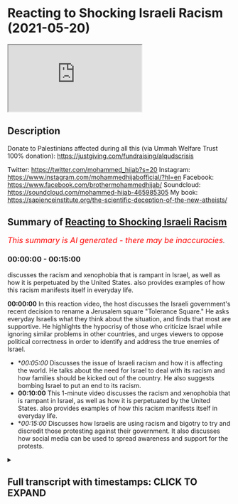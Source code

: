 # Reacting to Shocking Israeli Racism (2021-05-20)

<iframe loading='lazy' allow='autoplay' src='https://www.youtube.com/embed/XY0QUB0q8wc'></iframe>

## Description

Donate to Palestinians affected during all this (via Ummah Welfare Trust 100% donation): https://justgiving.com/fundraising/alqudscrisis

Twitter: https://twitter.com/mohammed_hijab?s=20
Instagram: https://www.instagram.com/mohammedhijabofficial/?hl=en
Facebook: https://www.facebook.com/brothermohammedhijab/
Soundcloud: https://soundcloud.com/mohammed-hijab-465985305
My book: https://sapienceinstitute.org/the-scientific-deception-of-the-new-atheists/

## Summary of [Reacting to Shocking Israeli Racism](https://www.youtube.com/watch?v=XY0QUB0q8wc)


*<span style="color:red; font-size:125%">This summary is AI generated - there may be inaccuracies</span>. [](/)*

### <a onclick="modifyYTiframeseektime('0')">00:00:00</a> - <a onclick="modifyYTiframeseektime('900')">00:15:00</a>

 discusses the racism and xenophobia that is rampant in Israel, as well as how it is perpetuated by the United States.  also provides examples of how this racism manifests itself in everyday life.

**<a onclick="modifyYTiframeseektime('0')">00:00:00</a>** In this reaction video, the host discusses the Israeli government's recent decision to rename a Jerusalem square "Tolerance Square." He asks everyday Israelis what they think about the situation, and finds that most are supportive. He highlights the hypocrisy of those who criticize Israel while ignoring similar problems in other countries, and urges viewers to oppose political correctness in order to identify and address the true enemies of Israel.
* **<a onclick="modifyYTiframeseektime('300')">00:05:00</a>* Discusses the issue of Israeli racism and how it is affecting the world. He talks about the need for Israel to deal with its racism and how families should be kicked out of the country. He also suggests bombing Israel to put an end to its racism.
* **<a onclick="modifyYTiframeseektime('600')">00:10:00</a>** This 1-minute video discusses the racism and xenophobia that is rampant in Israel, as well as how it is perpetuated by the United States.  also provides examples of how this racism manifests itself in everyday life.
* **<a onclick="modifyYTiframeseektime('900')">00:15:00</a>* Discusses how Israelis are using racism and bigotry to try and discredit those protesting against their government. It also discusses how social media can be used to spread awareness and support for the protests.

<details><summary><h2>Full transcript with timestamps: CLICK TO EXPAND</h2></summary>

<a onclick="modifyYTiframeseektime('3')">0:00:03</a> [Music]  
<a onclick="modifyYTiframeseektime('11')">0:00:11</a> how are you guys doing i'm joined with  
<a onclick="modifyYTiframeseektime('13')">0:00:13</a> the esteemed the honorable  
<a onclick="modifyYTiframeseektime('14')">0:00:14</a> and the legendary man zeeshan  
<a onclick="modifyYTiframeseektime('18')">0:00:18</a> from smile to jenna youtube channel  
<a onclick="modifyYTiframeseektime('20')">0:00:20</a> which all of you  
<a onclick="modifyYTiframeseektime('21')">0:00:21</a> must subscribe to how are you doing i'll  
<a onclick="modifyYTiframeseektime('23')">0:00:23</a> handle it i'm good bro  
<a onclick="modifyYTiframeseektime('24')">0:00:24</a> so after all of that you're not going to  
<a onclick="modifyYTiframeseektime('26')">0:00:26</a> give me something back  
<a onclick="modifyYTiframeseektime('28')">0:00:28</a> just give me a minute um there must be  
<a onclick="modifyYTiframeseektime('30')">0:00:30</a> something  
<a onclick="modifyYTiframeseektime('36')">0:00:36</a> how's it going you've been doing a  
<a onclick="modifyYTiframeseektime('38')">0:00:38</a> fantastic job but i think a lot of the  
<a onclick="modifyYTiframeseektime('40')">0:00:40</a> the viewers have already seen you and  
<a onclick="modifyYTiframeseektime('42')">0:00:42</a> ali have been doing i want to make this  
<a onclick="modifyYTiframeseektime('43')">0:00:43</a> very public that you did a really good  
<a onclick="modifyYTiframeseektime('45')">0:00:45</a> job  
<a onclick="modifyYTiframeseektime('46')">0:00:46</a> in the media offensive hunter  
<a onclick="modifyYTiframeseektime('49')">0:00:49</a> bro against the zionist state and i  
<a onclick="modifyYTiframeseektime('52')">0:00:52</a> think  
<a onclick="modifyYTiframeseektime('53')">0:00:53</a> social media is now taking uh the lead  
<a onclick="modifyYTiframeseektime('56')">0:00:56</a> oh for sure it's making a big impact and  
<a onclick="modifyYTiframeseektime('58')">0:00:58</a> this time but we're seeing sky  
<a onclick="modifyYTiframeseektime('60')">0:01:00</a> bbc having to pick up their socks having  
<a onclick="modifyYTiframeseektime('63')">0:01:03</a> to really pick up their act  
<a onclick="modifyYTiframeseektime('64')">0:01:04</a> they're still a bit biased though isn't  
<a onclick="modifyYTiframeseektime('65')">0:01:05</a> it of course oh of course  
<a onclick="modifyYTiframeseektime('68')">0:01:08</a> they're definitely but when we expose it  
<a onclick="modifyYTiframeseektime('69')">0:01:09</a> then they realize oh we need  
<a onclick="modifyYTiframeseektime('71')">0:01:11</a> we need to also focus on that science  
<a onclick="modifyYTiframeseektime('73')">0:01:13</a> narrative becomes  
<a onclick="modifyYTiframeseektime('74')">0:01:14</a> untenable because of social media well  
<a onclick="modifyYTiframeseektime('76')">0:01:16</a> because of media buildings coming down  
<a onclick="modifyYTiframeseektime('78')">0:01:18</a> because of coronaviruses  
<a onclick="modifyYTiframeseektime('80')">0:01:20</a> centers getting born because of little  
<a onclick="modifyYTiframeseektime('81')">0:01:21</a> children it's just becoming  
<a onclick="modifyYTiframeseektime('84')">0:01:24</a> it's too clear now it's too broad  
<a onclick="modifyYTiframeseektime('86')">0:01:26</a> daylight you've got cameras social media  
<a onclick="modifyYTiframeseektime('88')">0:01:28</a> bigger platforms  
<a onclick="modifyYTiframeseektime('89')">0:01:29</a> yeah and muslims have invested time on  
<a onclick="modifyYTiframeseektime('91')">0:01:31</a> these social media platforms there is  
<a onclick="modifyYTiframeseektime('93')">0:01:33</a> bias happening but alhamdulillah i mean  
<a onclick="modifyYTiframeseektime('95')">0:01:35</a> what kind of state i mean  
<a onclick="modifyYTiframeseektime('96')">0:01:36</a> i was just looking at the stats today  
<a onclick="modifyYTiframeseektime('97')">0:01:37</a> with you isn't it and looking at the  
<a onclick="modifyYTiframeseektime('98')">0:01:38</a> ratios what kind of state would continue  
<a onclick="modifyYTiframeseektime('101')">0:01:41</a> punishing children for the actions of  
<a onclick="modifyYTiframeseektime('103')">0:01:43</a> adults like  
<a onclick="modifyYTiframeseektime('104')">0:01:44</a> you know that you're dropping bombs  
<a onclick="modifyYTiframeseektime('106')">0:01:46</a> there's a 30 chance that's going to land  
<a onclick="modifyYTiframeseektime('108')">0:01:48</a> on a child of 200 people that have been  
<a onclick="modifyYTiframeseektime('109')">0:01:49</a> killed  
<a onclick="modifyYTiframeseektime('110')">0:01:50</a> 61 have been children in this  
<a onclick="modifyYTiframeseektime('113')">0:01:53</a> to this day right 61 out of 200 and  
<a onclick="modifyYTiframeseektime('116')">0:01:56</a> some some maybe 40 or something that  
<a onclick="modifyYTiframeseektime('118')">0:01:58</a> have been women so that's a 50 chance  
<a onclick="modifyYTiframeseektime('120')">0:02:00</a> you're gonna be hitting women or  
<a onclick="modifyYTiframeseektime('121')">0:02:01</a> children  
<a onclick="modifyYTiframeseektime('122')">0:02:02</a> the rest of them probably civilians how  
<a onclick="modifyYTiframeseektime('124')">0:02:04</a> many hamas are you actually hitting with  
<a onclick="modifyYTiframeseektime('126')">0:02:06</a> these  
<a onclick="modifyYTiframeseektime('126')">0:02:06</a> uh so what what they are effectively  
<a onclick="modifyYTiframeseektime('128')">0:02:08</a> doing is they're punishing children  
<a onclick="modifyYTiframeseektime('130')">0:02:10</a> you know they're punishing hamas  
<a onclick="modifyYTiframeseektime('133')">0:02:13</a> supposedly through  
<a onclick="modifyYTiframeseektime('134')">0:02:14</a> through killing children this is a  
<a onclick="modifyYTiframeseektime('136')">0:02:16</a> disgusting  
<a onclick="modifyYTiframeseektime('137')">0:02:17</a> uh operation and it's targeting  
<a onclick="modifyYTiframeseektime('139')">0:02:19</a> civilians  
<a onclick="modifyYTiframeseektime('141')">0:02:21</a> it is targeting civilians but we want  
<a onclick="modifyYTiframeseektime('144')">0:02:24</a> the reason why i wanted to make a  
<a onclick="modifyYTiframeseektime('145')">0:02:25</a> reaction video today about what the  
<a onclick="modifyYTiframeseektime('147')">0:02:27</a> opinions of um those individuals i live  
<a onclick="modifyYTiframeseektime('152')">0:02:32</a> just general folk is because the hate  
<a onclick="modifyYTiframeseektime('155')">0:02:35</a> has to start from somewhere  
<a onclick="modifyYTiframeseektime('156')">0:02:36</a> and when i watch this kind of social  
<a onclick="modifyYTiframeseektime('158')">0:02:38</a> experiment i thought to myself well this  
<a onclick="modifyYTiframeseektime('160')">0:02:40</a> reminds me of reading old  
<a onclick="modifyYTiframeseektime('161')">0:02:41</a> nazi history there's no doubt about it  
<a onclick="modifyYTiframeseektime('163')">0:02:43</a> in my mind oh damn but i wanted to show  
<a onclick="modifyYTiframeseektime('165')">0:02:45</a> the viewers the extent to which the hate  
<a onclick="modifyYTiframeseektime('168')">0:02:48</a> fills the environment  
<a onclick="modifyYTiframeseektime('169')">0:02:49</a> in this so-called country called israel  
<a onclick="modifyYTiframeseektime('172')">0:02:52</a> so let's get started inshallah with the  
<a onclick="modifyYTiframeseektime('173')">0:02:53</a> reaction video  
<a onclick="modifyYTiframeseektime('174')">0:02:54</a> eons square in jerusalem which the  
<a onclick="modifyYTiframeseektime('176')">0:02:56</a> government has actually declared to  
<a onclick="modifyYTiframeseektime('177')">0:02:57</a> rename  
<a onclick="modifyYTiframeseektime('177')">0:02:57</a> tolerance square and we're just going to  
<a onclick="modifyYTiframeseektime('179')">0:02:59</a> ask everyday israelis what they think  
<a onclick="modifyYTiframeseektime('181')">0:03:01</a> about the situation  
<a onclick="modifyYTiframeseektime('182')">0:03:02</a> you're american where are you from and  
<a onclick="modifyYTiframeseektime('184')">0:03:04</a> why did you come here uh i'm from  
<a onclick="modifyYTiframeseektime('185')">0:03:05</a> new york um and i came here with my  
<a onclick="modifyYTiframeseektime('189')">0:03:09</a> family when i was younger  
<a onclick="modifyYTiframeseektime('190')">0:03:10</a> to make aliyah um because it was always  
<a onclick="modifyYTiframeseektime('193')">0:03:13</a> my parents dream to come to israel  
<a onclick="modifyYTiframeseektime('194')">0:03:14</a> because we're religious so are you  
<a onclick="modifyYTiframeseektime('197')">0:03:17</a> american yes oh cool why  
<a onclick="modifyYTiframeseektime('198')">0:03:18</a> uh when did you move here in white i  
<a onclick="modifyYTiframeseektime('200')">0:03:20</a> moved here 11 years ago  
<a onclick="modifyYTiframeseektime('202')">0:03:22</a> my family moved here because um this is  
<a onclick="modifyYTiframeseektime('205')">0:03:25</a> the country of the jewish people and the  
<a onclick="modifyYTiframeseektime('206')">0:03:26</a> future of the jewish people  
<a onclick="modifyYTiframeseektime('208')">0:03:28</a> and uh we want to be here how old are  
<a onclick="modifyYTiframeseektime('210')">0:03:30</a> you guys 18.  
<a onclick="modifyYTiframeseektime('211')">0:03:31</a> we're 18 years old now we're here in  
<a onclick="modifyYTiframeseektime('213')">0:03:33</a> israel taking a leadership course and  
<a onclick="modifyYTiframeseektime('216')">0:03:36</a> we're going to the army for a few months  
<a onclick="modifyYTiframeseektime('217')">0:03:37</a> to see how life's here  
<a onclick="modifyYTiframeseektime('219')">0:03:39</a> and then we hope to bring back some of  
<a onclick="modifyYTiframeseektime('221')">0:03:41</a> this knowledge to our  
<a onclick="modifyYTiframeseektime('222')">0:03:42</a> youth movements so you're like an  
<a onclick="modifyYTiframeseektime('225')">0:03:45</a> internship with the army  
<a onclick="modifyYTiframeseektime('226')">0:03:46</a> it's about two months and they show you  
<a onclick="modifyYTiframeseektime('229')">0:03:49</a> everything about the army  
<a onclick="modifyYTiframeseektime('230')">0:03:50</a> israel is a great place it's a nice  
<a onclick="modifyYTiframeseektime('232')">0:03:52</a> place you should come and visit  
<a onclick="modifyYTiframeseektime('234')">0:03:54</a> uh like i love israel and i feel safe  
<a onclick="modifyYTiframeseektime('238')">0:03:58</a> here  
<a onclick="modifyYTiframeseektime('241')">0:04:01</a> like is there's not people  
<a onclick="modifyYTiframeseektime('244')">0:04:04</a> in a with knives every day and there's  
<a onclick="modifyYTiframeseektime('247')">0:04:07</a> not  
<a onclick="modifyYTiframeseektime('247')">0:04:07</a> a i don't know people exploding  
<a onclick="modifyYTiframeseektime('250')">0:04:10</a> palestinians yeah  
<a onclick="modifyYTiframeseektime('251')">0:04:11</a> no but pretty much the life here is  
<a onclick="modifyYTiframeseektime('254')">0:04:14</a> really good  
<a onclick="modifyYTiframeseektime('255')">0:04:15</a> for people living here it's just normal  
<a onclick="modifyYTiframeseektime('256')">0:04:16</a> to see people in the army walking around  
<a onclick="modifyYTiframeseektime('257')">0:04:17</a> with guns  
<a onclick="modifyYTiframeseektime('259')">0:04:19</a> and you feel completely safe and  
<a onclick="modifyYTiframeseektime('260')">0:04:20</a> protected i feel like  
<a onclick="modifyYTiframeseektime('262')">0:04:22</a> we know who the threat is and it's not  
<a onclick="modifyYTiframeseektime('265')">0:04:25</a> coming from  
<a onclick="modifyYTiframeseektime('266')">0:04:26</a> anyone random as opposed to in the rest  
<a onclick="modifyYTiframeseektime('269')">0:04:29</a> of the world that could be anyone  
<a onclick="modifyYTiframeseektime('271')">0:04:31</a> here we know we know who our enemy is  
<a onclick="modifyYTiframeseektime('274')">0:04:34</a> and we know that they are out to get us  
<a onclick="modifyYTiframeseektime('276')">0:04:36</a> who is the enemy who's the enemy that's  
<a onclick="modifyYTiframeseektime('278')">0:04:38</a> that's a very good question  
<a onclick="modifyYTiframeseektime('280')">0:04:40</a> i don't think it's specifically any  
<a onclick="modifyYTiframeseektime('282')">0:04:42</a> nation i think  
<a onclick="modifyYTiframeseektime('283')">0:04:43</a> it's the people that um  
<a onclick="modifyYTiframeseektime('287')">0:04:47</a> are so interested in being politically  
<a onclick="modifyYTiframeseektime('288')">0:04:48</a> correct that they won't actually  
<a onclick="modifyYTiframeseektime('290')">0:04:50</a> go after the the people that are trying  
<a onclick="modifyYTiframeseektime('294')">0:04:54</a> to  
<a onclick="modifyYTiframeseektime('294')">0:04:54</a> cover things up i think that that  
<a onclick="modifyYTiframeseektime('298')">0:04:58</a> the islam is uh it's a very bad disease  
<a onclick="modifyYTiframeseektime('302')">0:05:02</a> [Music]  
<a onclick="modifyYTiframeseektime('303')">0:05:03</a> not just for israel it's a disease  
<a onclick="modifyYTiframeseektime('305')">0:05:05</a> that's affected him as well  
<a onclick="modifyYTiframeseektime('307')">0:05:07</a> all around the world we can see  
<a onclick="modifyYTiframeseektime('311')">0:05:11</a> [Music]  
<a onclick="modifyYTiframeseektime('317')">0:05:17</a> a lot of americans don't really  
<a onclick="modifyYTiframeseektime('318')">0:05:18</a> understand what israel is like we hear a  
<a onclick="modifyYTiframeseektime('320')">0:05:20</a> lot of things in the news a lot of  
<a onclick="modifyYTiframeseektime('321')">0:05:21</a> people are sympathizing with the  
<a onclick="modifyYTiframeseektime('322')">0:05:22</a> palestinian plight  
<a onclick="modifyYTiframeseektime('324')">0:05:24</a> um can you talk about what it's like to  
<a onclick="modifyYTiframeseektime('325')">0:05:25</a> kind of live in this situation  
<a onclick="modifyYTiframeseektime('328')">0:05:28</a> uh first of all it's very hard  
<a onclick="modifyYTiframeseektime('331')">0:05:31</a> i also am an urban organization  
<a onclick="modifyYTiframeseektime('336')">0:05:36</a> it's against the jews of the merry arabs  
<a onclick="modifyYTiframeseektime('341')">0:05:41</a> did you say the organization was did  
<a onclick="modifyYTiframeseektime('343')">0:05:43</a> what again  
<a onclick="modifyYTiframeseektime('344')">0:05:44</a> we there goes on the organization is  
<a onclick="modifyYTiframeseektime('347')">0:05:47</a> the the thing of it is to that jews  
<a onclick="modifyYTiframeseektime('350')">0:05:50</a> shall  
<a onclick="modifyYTiframeseektime('350')">0:05:50</a> marry aaron shouldn't marry arabs why do  
<a onclick="modifyYTiframeseektime('353')">0:05:53</a> you feel strongly about that  
<a onclick="modifyYTiframeseektime('354')">0:05:54</a> because jews is a special nation that  
<a onclick="modifyYTiframeseektime('357')">0:05:57</a> god gave it to the jews  
<a onclick="modifyYTiframeseektime('359')">0:05:59</a> and we don't want jews to get mixed up  
<a onclick="modifyYTiframeseektime('362')">0:06:02</a> together with a different nation  
<a onclick="modifyYTiframeseektime('364')">0:06:04</a> i think israelis have to take over  
<a onclick="modifyYTiframeseektime('368')">0:06:08</a> and uh they have to kick them  
<a onclick="modifyYTiframeseektime('372')">0:06:12</a> kick them away it would be much better  
<a onclick="modifyYTiframeseektime('377')">0:06:17</a> not not to kill them just to  
<a onclick="modifyYTiframeseektime('380')">0:06:20</a> not to go back to to arab countries  
<a onclick="modifyYTiframeseektime('384')">0:06:24</a> you can't deal with the story of joseph  
<a onclick="modifyYTiframeseektime('386')">0:06:26</a> you know in the in the quran and the old  
<a onclick="modifyYTiframeseektime('388')">0:06:28</a> testament funny enough  
<a onclick="modifyYTiframeseektime('390')">0:06:30</a> when they were deciding what to do with  
<a onclick="modifyYTiframeseektime('391')">0:06:31</a> him should we kill him should we sorry  
<a onclick="modifyYTiframeseektime('393')">0:06:33</a> i'll just throw him in the well  
<a onclick="modifyYTiframeseektime('395')">0:06:35</a> they're dealing with the arabs like that  
<a onclick="modifyYTiframeseektime('397')">0:06:37</a> with joseph wow  
<a onclick="modifyYTiframeseektime('399')">0:06:39</a> wow they still don't learn their lesson  
<a onclick="modifyYTiframeseektime('402')">0:06:42</a> well this guy hasn't i'm sure he hasn't  
<a onclick="modifyYTiframeseektime('404')">0:06:44</a> let's see what this guy has to say  
<a onclick="modifyYTiframeseektime('406')">0:06:46</a> with these people there's no need to try  
<a onclick="modifyYTiframeseektime('407')">0:06:47</a> there's no need to talk to them what we  
<a onclick="modifyYTiframeseektime('409')">0:06:49</a> can do  
<a onclick="modifyYTiframeseektime('410')">0:06:50</a> is when they they do enough harm we  
<a onclick="modifyYTiframeseektime('411')">0:06:51</a> retaliate that's war and that's the  
<a onclick="modifyYTiframeseektime('413')">0:06:53</a> situation that any jew lives in israel  
<a onclick="modifyYTiframeseektime('414')">0:06:54</a> has to deal with  
<a onclick="modifyYTiframeseektime('445')">0:07:25</a> we have to kill him and not because he's  
<a onclick="modifyYTiframeseektime('446')">0:07:26</a> the arab because he's a terrorist  
<a onclick="modifyYTiframeseektime('449')">0:07:29</a> i mean if you wanted to see if you  
<a onclick="modifyYTiframeseektime('451')">0:07:31</a> wanted to see how nazis  
<a onclick="modifyYTiframeseektime('453')">0:07:33</a> would be in the 21st century this is a  
<a onclick="modifyYTiframeseektime('456')">0:07:36</a> good uh  
<a onclick="modifyYTiframeseektime('457')">0:07:37</a> this is honestly this is how it would be  
<a onclick="modifyYTiframeseektime('458')">0:07:38</a> this is a good good case study i would  
<a onclick="modifyYTiframeseektime('460')">0:07:40</a> say yeah i believe this is how they must  
<a onclick="modifyYTiframeseektime('462')">0:07:42</a> have been speaking about the jews in  
<a onclick="modifyYTiframeseektime('463')">0:07:43</a> germany  
<a onclick="modifyYTiframeseektime('464')">0:07:44</a> all that's happened now you just replace  
<a onclick="modifyYTiframeseektime('465')">0:07:45</a> the word jewish with arab  
<a onclick="modifyYTiframeseektime('468')">0:07:48</a> and german jew sorry jewish with german  
<a onclick="modifyYTiframeseektime('471')">0:07:51</a> and arab with jew  
<a onclick="modifyYTiframeseektime('472')">0:07:52</a> and you've got the same situation in the  
<a onclick="modifyYTiframeseektime('473')">0:07:53</a> 1930s there's no difference ah i  
<a onclick="modifyYTiframeseektime('475')">0:07:55</a> i genuinely see no difference at all  
<a onclick="modifyYTiframeseektime('477')">0:07:57</a> between what's going on here  
<a onclick="modifyYTiframeseektime('479')">0:07:59</a> and what we probably would have  
<a onclick="modifyYTiframeseektime('480')">0:08:00</a> witnessed in the 1930s in germany  
<a onclick="modifyYTiframeseektime('482')">0:08:02</a> think about that for a second if you  
<a onclick="modifyYTiframeseektime('484')">0:08:04</a> would have asked the average  
<a onclick="modifyYTiframeseektime('486')">0:08:06</a> german okay in a city center  
<a onclick="modifyYTiframeseektime('489')">0:08:09</a> where there was support for hitler you  
<a onclick="modifyYTiframeseektime('491')">0:08:11</a> would expect there to be a lot of  
<a onclick="modifyYTiframeseektime('493')">0:08:13</a> support  
<a onclick="modifyYTiframeseektime('493')">0:08:13</a> for anti-semitism and a lot of support  
<a onclick="modifyYTiframeseektime('496')">0:08:16</a> for aryan  
<a onclick="modifyYTiframeseektime('497')">0:08:17</a> supremacy this is the same thing but  
<a onclick="modifyYTiframeseektime('499')">0:08:19</a> just reversed different nations  
<a onclick="modifyYTiframeseektime('501')">0:08:21</a> different ethnicities it's fascism it is  
<a onclick="modifyYTiframeseektime('504')">0:08:24</a> racism it is ethnocentrism  
<a onclick="modifyYTiframeseektime('508')">0:08:28</a> and it is exactly what i mean this is  
<a onclick="modifyYTiframeseektime('510')">0:08:30</a> what i don't like i mean  
<a onclick="modifyYTiframeseektime('511')">0:08:31</a> if those individuals those particular  
<a onclick="modifyYTiframeseektime('512')">0:08:32</a> individuals were to be asked about the  
<a onclick="modifyYTiframeseektime('514')">0:08:34</a> holocaust  
<a onclick="modifyYTiframeseektime('514')">0:08:34</a> they would call it all those things we  
<a onclick="modifyYTiframeseektime('516')">0:08:36</a> just talked about and then they're  
<a onclick="modifyYTiframeseektime('516')">0:08:36</a> perpetrating themselves  
<a onclick="modifyYTiframeseektime('518')">0:08:38</a> victims of the holocaust have now become  
<a onclick="modifyYTiframeseektime('520')">0:08:40</a> perpetrators of another holocaust  
<a onclick="modifyYTiframeseektime('521')">0:08:41</a> absolutely  
<a onclick="modifyYTiframeseektime('523')">0:08:43</a> genocide what a shame and you know what  
<a onclick="modifyYTiframeseektime('526')">0:08:46</a> indeed not all jews or israelis feel  
<a onclick="modifyYTiframeseektime('530')">0:08:50</a> like that but here  
<a onclick="modifyYTiframeseektime('531')">0:08:51</a> you have a seemingly  
<a onclick="modifyYTiframeseektime('534')">0:08:54</a> independent third party going around  
<a onclick="modifyYTiframeseektime('537')">0:08:57</a> asking israel to speak candidly  
<a onclick="modifyYTiframeseektime('540')">0:09:00</a> and and that's what they're doing and  
<a onclick="modifyYTiframeseektime('541')">0:09:01</a> we're seeing a worrying trend here  
<a onclick="modifyYTiframeseektime('543')">0:09:03</a> absolutely also kick out the family  
<a onclick="modifyYTiframeseektime('546')">0:09:06</a> because it's all begins with  
<a onclick="modifyYTiframeseektime('548')">0:09:08</a> uh you know i would say education  
<a onclick="modifyYTiframeseektime('553')">0:09:13</a> what are they taking the kids the kids  
<a onclick="modifyYTiframeseektime('555')">0:09:15</a> it does you know it's families  
<a onclick="modifyYTiframeseektime('558')">0:09:18</a> i may think that we need to  
<a onclick="modifyYTiframeseektime('562')">0:09:22</a> [Music]  
<a onclick="modifyYTiframeseektime('571')">0:09:31</a> [Music]  
<a onclick="modifyYTiframeseektime('575')">0:09:35</a> foreign really well i i think we should  
<a onclick="modifyYTiframeseektime('578')">0:09:38</a> give them a country  
<a onclick="modifyYTiframeseektime('580')">0:09:40</a> if you're doing any problem you're just  
<a onclick="modifyYTiframeseektime('582')">0:09:42</a> going there to give them a country and  
<a onclick="modifyYTiframeseektime('583')">0:09:43</a> then it's going to be a  
<a onclick="modifyYTiframeseektime('585')">0:09:45</a> war between countries you know if  
<a onclick="modifyYTiframeseektime('586')">0:09:46</a> they're going to rockets we're going to  
<a onclick="modifyYTiframeseektime('588')">0:09:48</a> throw one big one and done  
<a onclick="modifyYTiframeseektime('592')">0:09:52</a> i don't think there's any answer there's  
<a onclick="modifyYTiframeseektime('595')">0:09:55</a> only one way  
<a onclick="modifyYTiframeseektime('595')">0:09:55</a> like i would carpet bomb them you would  
<a onclick="modifyYTiframeseektime('598')">0:09:58</a> have to wow  
<a onclick="modifyYTiframeseektime('599')">0:09:59</a> it's the only the only way you could  
<a onclick="modifyYTiframeseektime('600')">0:10:00</a> deal with it yeah they put them in the  
<a onclick="modifyYTiframeseektime('601')">0:10:01</a> gas chamber  
<a onclick="modifyYTiframeseektime('602')">0:10:02</a> yeah try  
<a onclick="modifyYTiframeseektime('603')">0:10:03</a> [Music]  
<a onclick="modifyYTiframeseektime('606')">0:10:06</a> you mean all arabs or gaza or  
<a onclick="modifyYTiframeseektime('610')">0:10:10</a> i i believe that they  
<a onclick="modifyYTiframeseektime('613')">0:10:13</a> like i hope to believe they're they're  
<a onclick="modifyYTiframeseektime('615')">0:10:15</a> not but i do think they are because  
<a onclick="modifyYTiframeseektime('618')">0:10:18</a> i do think wow i never i don't  
<a onclick="modifyYTiframeseektime('621')">0:10:21</a> i don't trust them you can't trust them  
<a onclick="modifyYTiframeseektime('623')">0:10:23</a> but you know you know  
<a onclick="modifyYTiframeseektime('625')">0:10:25</a> the only the only way is that to stop it  
<a onclick="modifyYTiframeseektime('628')">0:10:28</a> completely  
<a onclick="modifyYTiframeseektime('629')">0:10:29</a> but now what you see in the flesh  
<a onclick="modifyYTiframeseektime('636')">0:10:36</a> [Music]  
<a onclick="modifyYTiframeseektime('642')">0:10:42</a> [Laughter]  
<a onclick="modifyYTiframeseektime('652')">0:10:52</a> there is also uh jewish civilian  
<a onclick="modifyYTiframeseektime('655')">0:10:55</a> civilians that ate arabs yeah i'm not  
<a onclick="modifyYTiframeseektime('658')">0:10:58</a> saying  
<a onclick="modifyYTiframeseektime('658')">0:10:58</a> but we have also people that like the  
<a onclick="modifyYTiframeseektime('660')">0:11:00</a> arabs and everything like  
<a onclick="modifyYTiframeseektime('662')">0:11:02</a> small anime i think another thing that  
<a onclick="modifyYTiframeseektime('664')">0:11:04</a> the jews should have  
<a onclick="modifyYTiframeseektime('665')">0:11:05</a> rights to hate them i think we have the  
<a onclick="modifyYTiframeseektime('667')">0:11:07</a> right  
<a onclick="modifyYTiframeseektime('669')">0:11:09</a> to aid them i don't know right why not i  
<a onclick="modifyYTiframeseektime('671')">0:11:11</a> i want to trust  
<a onclick="modifyYTiframeseektime('674')">0:11:14</a> so just seeing this is like a case study  
<a onclick="modifyYTiframeseektime('677')">0:11:17</a> example a small sample group  
<a onclick="modifyYTiframeseektime('679')">0:11:19</a> as it may be right but i've shown this  
<a onclick="modifyYTiframeseektime('682')">0:11:22</a> and if you if you want more information  
<a onclick="modifyYTiframeseektime('683')">0:11:23</a> about actual studies that have been done  
<a onclick="modifyYTiframeseektime('686')">0:11:26</a> uh you can look at my refutation of ben  
<a onclick="modifyYTiframeseektime('688')">0:11:28</a> shapiro when we actually put  
<a onclick="modifyYTiframeseektime('689')">0:11:29</a> uh facts like um surveys have been done  
<a onclick="modifyYTiframeseektime('692')">0:11:32</a> on peace index surveys  
<a onclick="modifyYTiframeseektime('694')">0:11:34</a> which shows how rampant racism  
<a onclick="modifyYTiframeseektime('698')">0:11:38</a> islamophobia anti-arab sentiment  
<a onclick="modifyYTiframeseektime('701')">0:11:41</a> anti-black sentiment there is in this  
<a onclick="modifyYTiframeseektime('704')">0:11:44</a> so-called nation called israel  
<a onclick="modifyYTiframeseektime('706')">0:11:46</a> and i just think it's shocking  
<a onclick="modifyYTiframeseektime('709')">0:11:49</a> considering the histories of the jewish  
<a onclick="modifyYTiframeseektime('711')">0:11:51</a> people with the holocaust  
<a onclick="modifyYTiframeseektime('713')">0:11:53</a> that they are for all intents and  
<a onclick="modifyYTiframeseektime('714')">0:11:54</a> purposes just replicating the behavior  
<a onclick="modifyYTiframeseektime('717')">0:11:57</a> and the attitudes and the ideologies of  
<a onclick="modifyYTiframeseektime('720')">0:12:00</a> the nazis  
<a onclick="modifyYTiframeseektime('721')">0:12:01</a> to a group of people who they think that  
<a onclick="modifyYTiframeseektime('724')">0:12:04</a> they are  
<a onclick="modifyYTiframeseektime('726')">0:12:06</a> basically masters over who are the arabs  
<a onclick="modifyYTiframeseektime('729')">0:12:09</a> and just not the arabs as we've  
<a onclick="modifyYTiframeseektime('731')">0:12:11</a> mentioned all the other ethnic groups  
<a onclick="modifyYTiframeseektime('732')">0:12:12</a> they think that they are the chosen  
<a onclick="modifyYTiframeseektime('734')">0:12:14</a> the the the center of attention and the  
<a onclick="modifyYTiframeseektime('736')">0:12:16</a> the best people that there are because  
<a onclick="modifyYTiframeseektime('738')">0:12:18</a> of  
<a onclick="modifyYTiframeseektime('738')">0:12:18</a> their ethnicity because of the accident  
<a onclick="modifyYTiframeseektime('740')">0:12:20</a> of birth  
<a onclick="modifyYTiframeseektime('742')">0:12:22</a> and i think as muslims we may not have  
<a onclick="modifyYTiframeseektime('743')">0:12:23</a> the media representation  
<a onclick="modifyYTiframeseektime('745')">0:12:25</a> that's why people are able to come up  
<a onclick="modifyYTiframeseektime('747')">0:12:27</a> with this rhetoric  
<a onclick="modifyYTiframeseektime('749')">0:12:29</a> that oh it's muslims that are preaching  
<a onclick="modifyYTiframeseektime('752')">0:12:32</a> hating them addresses  
<a onclick="modifyYTiframeseektime('753')">0:12:33</a> in their holy books and this and that  
<a onclick="modifyYTiframeseektime('755')">0:12:35</a> but if you look yes the media may not  
<a onclick="modifyYTiframeseektime('757')">0:12:37</a> center that much on judaism  
<a onclick="modifyYTiframeseektime('759')">0:12:39</a> if you see some of the stuff that's done  
<a onclick="modifyYTiframeseektime('761')">0:12:41</a> here even in london  
<a onclick="modifyYTiframeseektime('763')">0:12:43</a> yeah in uh in gold is green and uh  
<a onclick="modifyYTiframeseektime('766')">0:12:46</a> some yeah some of the uh the practices  
<a onclick="modifyYTiframeseektime('770')">0:12:50</a> that take place they have their own  
<a onclick="modifyYTiframeseektime('772')">0:12:52</a> ambulances they have their own uh  
<a onclick="modifyYTiframeseektime('774')">0:12:54</a> syllabus yeah obviously power to them  
<a onclick="modifyYTiframeseektime('777')">0:12:57</a> and we haven't got an issue with that  
<a onclick="modifyYTiframeseektime('779')">0:12:59</a> but what we do have a problem with is  
<a onclick="modifyYTiframeseektime('780')">0:13:00</a> racism but we  
<a onclick="modifyYTiframeseektime('782')">0:13:02</a> we have an issue when they come and when  
<a onclick="modifyYTiframeseektime('784')">0:13:04</a> muslims try to make some progress  
<a onclick="modifyYTiframeseektime('786')">0:13:06</a> yes and then they say oh you guys are  
<a onclick="modifyYTiframeseektime('788')">0:13:08</a> doing this in your schools oh you get  
<a onclick="modifyYTiframeseektime('790')">0:13:10</a> special treatment over here  
<a onclick="modifyYTiframeseektime('791')">0:13:11</a> i'm sorry if you you can't  
<a onclick="modifyYTiframeseektime('795')">0:13:15</a> give one group preference over the other  
<a onclick="modifyYTiframeseektime('798')">0:13:18</a> and  
<a onclick="modifyYTiframeseektime('798')">0:13:18</a> whilst you know uh smashing the the  
<a onclick="modifyYTiframeseektime('801')">0:13:21</a> other group just because they don't have  
<a onclick="modifyYTiframeseektime('802')">0:13:22</a> enough media representation  
<a onclick="modifyYTiframeseektime('804')">0:13:24</a> and here stuff like this you will not  
<a onclick="modifyYTiframeseektime('806')">0:13:26</a> see as much  
<a onclick="modifyYTiframeseektime('807')">0:13:27</a> no you don't see us this doesn't serve  
<a onclick="modifyYTiframeseektime('808')">0:13:28</a> any geopolitical interests  
<a onclick="modifyYTiframeseektime('810')">0:13:30</a> that's the bottom line at the end of the  
<a onclick="modifyYTiframeseektime('812')">0:13:32</a> day as joe biden said himself and  
<a onclick="modifyYTiframeseektime('814')">0:13:34</a> perhaps you can do a video just on this  
<a onclick="modifyYTiframeseektime('816')">0:13:36</a> he said if there wasn't in israel we'd  
<a onclick="modifyYTiframeseektime('818')">0:13:38</a> need to make one oh damn  
<a onclick="modifyYTiframeseektime('819')">0:13:39</a> he said that he said if there wasn't in  
<a onclick="modifyYTiframeseektime('821')">0:13:41</a> israel the middle east would have to  
<a onclick="modifyYTiframeseektime('822')">0:13:42</a> make one  
<a onclick="modifyYTiframeseektime('823')">0:13:43</a> meaning israel serves a geopolitical  
<a onclick="modifyYTiframeseektime('826')">0:13:46</a> function  
<a onclick="modifyYTiframeseektime('827')">0:13:47</a> for the americans and therefore go  
<a onclick="modifyYTiframeseektime('830')">0:13:50</a> opposing it makes no political sense and  
<a onclick="modifyYTiframeseektime('833')">0:13:53</a> that's why  
<a onclick="modifyYTiframeseektime('834')">0:13:54</a> whether democratic or republican  
<a onclick="modifyYTiframeseektime('836')">0:13:56</a> american presidents have a history  
<a onclick="modifyYTiframeseektime('839')">0:13:59</a> of supporting the state the corrupt  
<a onclick="modifyYTiframeseektime('841')">0:14:01</a> state of israel  
<a onclick="modifyYTiframeseektime('843')">0:14:03</a> and they will continue doing so because  
<a onclick="modifyYTiframeseektime('844')">0:14:04</a> it serves the geopolitical  
<a onclick="modifyYTiframeseektime('846')">0:14:06</a> objectives of the united states of  
<a onclick="modifyYTiframeseektime('848')">0:14:08</a> america whereas  
<a onclick="modifyYTiframeseektime('850')">0:14:10</a> it may serve the geopolitical interest  
<a onclick="modifyYTiframeseektime('853')">0:14:13</a> of  
<a onclick="modifyYTiframeseektime('854')">0:14:14</a> the united states of america if they  
<a onclick="modifyYTiframeseektime('856')">0:14:16</a> were to  
<a onclick="modifyYTiframeseektime('857')">0:14:17</a> put muslims and islam in a bad light  
<a onclick="modifyYTiframeseektime('858')">0:14:18</a> because it gives them the option to  
<a onclick="modifyYTiframeseektime('860')">0:14:20</a> foreign  
<a onclick="modifyYTiframeseektime('861')">0:14:21</a> invade the the country and take it for  
<a onclick="modifyYTiframeseektime('863')">0:14:23</a> its assets and  
<a onclick="modifyYTiframeseektime('864')">0:14:24</a> its uh natural resources that's what  
<a onclick="modifyYTiframeseektime('867')">0:14:27</a> we've been seeing in the last  
<a onclick="modifyYTiframeseektime('868')">0:14:28</a> 50 years definitely definitely  
<a onclick="modifyYTiframeseektime('872')">0:14:32</a> i guess we'll leave it there so jazakum  
<a onclick="modifyYTiframeseektime('875')">0:14:35</a> guys  
<a onclick="modifyYTiframeseektime('875')">0:14:35</a> thanks so much for watching it was a  
<a onclick="modifyYTiframeseektime('877')">0:14:37</a> pleasure doing this with you zeeshan  
<a onclick="modifyYTiframeseektime('879')">0:14:39</a> thanks so much pleasure thanks for  
<a onclick="modifyYTiframeseektime('880')">0:14:40</a> having me bro  
<a onclick="modifyYTiframeseektime('881')">0:14:41</a> and you know guys make sure that you  
<a onclick="modifyYTiframeseektime('883')">0:14:43</a> spread these videos  
<a onclick="modifyYTiframeseektime('884')">0:14:44</a> far and wide because we're sure we need  
<a onclick="modifyYTiframeseektime('887')">0:14:47</a> to make as much noise as possible  
<a onclick="modifyYTiframeseektime('889')">0:14:49</a> uh for this particular course a hundred  
<a onclick="modifyYTiframeseektime('892')">0:14:52</a> percent  
<a onclick="modifyYTiframeseektime('893')">0:14:53</a> because the more you start raising  
<a onclick="modifyYTiframeseektime('896')">0:14:56</a> videos like this it will encourage other  
<a onclick="modifyYTiframeseektime('898')">0:14:58</a> people to speak out  
<a onclick="modifyYTiframeseektime('899')">0:14:59</a> yes yeah the more you're liking the more  
<a onclick="modifyYTiframeseektime('900')">0:15:00</a> you're sharing normalizing yeah  
<a onclick="modifyYTiframeseektime('903')">0:15:03</a> yeah yeah you've got pogba coming out  
<a onclick="modifyYTiframeseektime('905')">0:15:05</a> you've got um  
<a onclick="modifyYTiframeseektime('906')">0:15:06</a> john oliver you've got philip defranco  
<a onclick="modifyYTiframeseektime('909')">0:15:09</a> these are all the mainstream people be  
<a onclick="modifyYTiframeseektime('911')">0:15:11</a> youtubers there you've got um that that  
<a onclick="modifyYTiframeseektime('914')">0:15:14</a> tan  
<a onclick="modifyYTiframeseektime('914')">0:15:14</a> desai or whatever his name is a sikh  
<a onclick="modifyYTiframeseektime('916')">0:15:16</a> politician you've got  
<a onclick="modifyYTiframeseektime('918')">0:15:18</a> the the the usual suspects like jeremy  
<a onclick="modifyYTiframeseektime('920')">0:15:20</a> corbyn and  
<a onclick="modifyYTiframeseektime('921')">0:15:21</a> you know you've got a lot of people  
<a onclick="modifyYTiframeseektime('923')">0:15:23</a> standing up mobilizing  
<a onclick="modifyYTiframeseektime('924')">0:15:24</a> yeah people probably didn't even know  
<a onclick="modifyYTiframeseektime('926')">0:15:26</a> about illbit at the arms company located  
<a onclick="modifyYTiframeseektime('928')">0:15:28</a> in leicester and there's protests  
<a onclick="modifyYTiframeseektime('930')">0:15:30</a> happening there as well  
<a onclick="modifyYTiframeseektime('931')">0:15:31</a> yeah and there's uh you know al jazeera  
<a onclick="modifyYTiframeseektime('934')">0:15:34</a> they're there  
<a onclick="modifyYTiframeseektime('935')">0:15:35</a> their towers being knocked down with  
<a onclick="modifyYTiframeseektime('937')">0:15:37</a> alongside  
<a onclick="modifyYTiframeseektime('938')">0:15:38</a> yeah alongside uh associated press  
<a onclick="modifyYTiframeseektime('941')">0:15:41</a> and the likes so uh also people are  
<a onclick="modifyYTiframeseektime('944')">0:15:44</a> literally there  
<a onclick="modifyYTiframeseektime('945')">0:15:45</a> and you can see that unarmed yeah these  
<a onclick="modifyYTiframeseektime('948')">0:15:48</a> are medical personnel they are media  
<a onclick="modifyYTiframeseektime('950')">0:15:50</a> personnel  
<a onclick="modifyYTiframeseektime('951')">0:15:51</a> this footage of uh army uh or police  
<a onclick="modifyYTiframeseektime('955')">0:15:55</a> about about about to throw  
<a onclick="modifyYTiframeseektime('956')">0:15:56</a> their tear gas and then the camera as  
<a onclick="modifyYTiframeseektime('958')">0:15:58</a> soon as the camera is there oh the guy  
<a onclick="modifyYTiframeseektime('960')">0:16:00</a> just holds it back  
<a onclick="modifyYTiframeseektime('961')">0:16:01</a> so you've probably seen a lot of these  
<a onclick="modifyYTiframeseektime('963')">0:16:03</a> videos so the more you do it  
<a onclick="modifyYTiframeseektime('965')">0:16:05</a> the more it will encourage other  
<a onclick="modifyYTiframeseektime('966')">0:16:06</a> influencers to also do that because you  
<a onclick="modifyYTiframeseektime('968')">0:16:08</a> have to understand that for some  
<a onclick="modifyYTiframeseektime('969')">0:16:09</a> influence  
<a onclick="modifyYTiframeseektime('970')">0:16:10</a> it is about feeding the algorithm  
<a onclick="modifyYTiframeseektime('972')">0:16:12</a> getting the views getting the money and  
<a onclick="modifyYTiframeseektime('974')">0:16:14</a> if they're seeing that look it's it's  
<a onclick="modifyYTiframeseektime('975')">0:16:15</a> working here  
<a onclick="modifyYTiframeseektime('976')">0:16:16</a> it's it's good you know i'm saying like  
<a onclick="modifyYTiframeseektime('978')">0:16:18</a> some people do need that  
<a onclick="modifyYTiframeseektime('980')">0:16:20</a> dunya kind of  
<a onclick="modifyYTiframeseektime('985')">0:16:25</a> we hope so anyway and we're going to be  
<a onclick="modifyYTiframeseektime('987')">0:16:27</a> spreading these videos  
<a onclick="modifyYTiframeseektime('988')">0:16:28</a> and we're going to be providing the  
<a onclick="modifyYTiframeseektime('991')">0:16:31</a> thorn in the throat  
<a onclick="modifyYTiframeseektime('992')">0:16:32</a> of the zionist state of israel oh damn  
<a onclick="modifyYTiframeseektime('997')">0:16:37</a> [Music]  
<a onclick="modifyYTiframeseektime('1008')">0:16:48</a> islamic  
<a onclick="modifyYTiframeseektime('1011')">0:16:51</a> you  
</details>